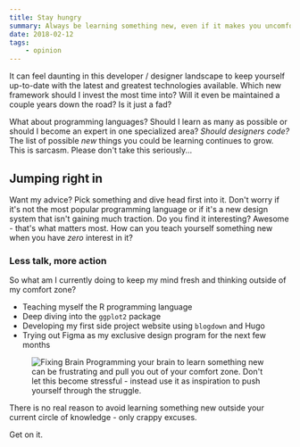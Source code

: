 ```yaml
---
title: Stay hungry
summary: Always be learning something new, even if it makes you uncomfortable
date: 2018-02-12
tags:
    - opinion
---
```


It can feel daunting in this developer / designer landscape to keep yourself up-to-date with the latest and greatest technologies available. Which new framework should I invest the most time into? Will it even be maintained a couple years down the road? Is it just a fad?

What about programming languages? Should I learn as many as possible or should I become an expert in one specialized area? *Should designers code?<span class="sidenote-number"></span>* The list of possible *new* things you could be learning continues to grow.
<span class="sidenote">This is sarcasm. Please don't take this seriously...</span>

## Jumping right in

Want my advice? Pick something and dive head first into it. Don't worry if it's not the most popular programming language or if it's a new design system that isn't gaining much traction. Do you find it interesting? Awesome - that's what matters most. How can you teach yourself something new when you have *zero* interest in it?

### Less talk, more action

So what am I currently doing to keep my mind fresh and thinking outside of my comfort zone?

- Teaching myself the R programming language
- Deep diving into the `ggplot2` package
- Developing my first side project website using `blogdown` and Hugo
- Trying out Figma as my exclusive design program for the next few months

<figure>
    <img src="http://bradleytaunt.com/images/articles/fixing-brain.svg" alt="Fixing Brain">
    <span class="marginnote">Programming your brain to learn something new can be frustrating and pull you out of your comfort zone. Don't let this become stressful - instead use it as inspiration to push yourself through the struggle.</span>
</figure>

There is no real reason to avoid learning something new outside your current circle of knowledge - only crappy excuses.

Get on it.
